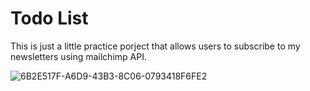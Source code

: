 # Todo List

This is just a little practice porject that allows users to subscribe to my newsletters using mailchimp API.

![6B2E517F-A6D9-43B3-8C06-0793418F6FE2](https://user-images.githubusercontent.com/93356900/200689912-c28fa046-265f-47e5-8a12-fac16a1fcd8f.jpeg)